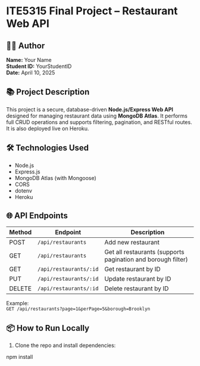 # ITE5315 Final Project – Restaurant Web API

## 👨‍💻 Author
**Name:** Your Name  
**Student ID:** YourStudentID  
**Date:** April 10, 2025


## 📚 Project Description

This project is a secure, database-driven **Node.js/Express Web API** designed for managing restaurant data using **MongoDB Atlas**. It performs full CRUD operations and supports filtering, pagination, and RESTful routes. It is also deployed live on Heroku.

## 🛠️ Technologies Used

- Node.js
- Express.js
- MongoDB Atlas (with Mongoose)
- CORS
- dotenv
- Heroku

## 🌐 API Endpoints

| Method | Endpoint                        | Description |
|--------|----------------------------------|-------------|
| POST   | `/api/restaurants`              | Add new restaurant |
| GET    | `/api/restaurants`              | Get all restaurants (supports pagination and borough filter) |
| GET    | `/api/restaurants/:id`          | Get restaurant by ID |
| PUT    | `/api/restaurants/:id`          | Update restaurant by ID |
| DELETE | `/api/restaurants/:id`          | Delete restaurant by ID |

Example:  
`GET /api/restaurants?page=1&perPage=5&borough=Brooklyn`

## 📦 How to Run Locally

1. Clone the repo and install dependencies:


npm install
